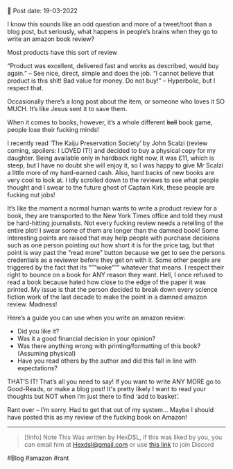 
📆 Post date: 19-03-2022 

I know this sounds like an odd question and more of a tweet/toot than a blog post, but seriously, what happens in people’s brains when they go to write an amazon book review?

Most products have this sort of review

“Product was excellent, delivered fast and works as described, would buy again.” – See nice, direct, simple and does the job.
“I cannot believe that product is this shit! Bad value for money. Do not buy!” – Hyperbolic, but I respect that.

Occasionally there’s a long post about the item, or someone who loves it SO MUCH. It’s like Jesus sent it to save them.

When it comes to books, however, it’s a whole different ~~ball~~ book game, people lose their fucking minds!

I recently read ‘The Kaiju Preservation Society’ by John Scalzi (review coming, spoilers: I LOVED IT!) and decided to buy a physical copy for my daughter. Being available only in hardback right now, it was £11, which is steep, but I have no doubt she will enjoy it, so I was happy to give Mr Scalzi a little more of my hard-earned cash. Also, hard backs of new books are very cool to look at. I idly scrolled down to the reviews to see what people thought and I swear to the future ghost of Captain Kirk, these people are fucking nut jobs!

It’s like the moment a normal human wants to write a product review for a book, they are transported to the New York Times office and told they must be hard-hitting journalists. Not every fucking review needs a retelling of the entire plot! I swear some of them are longer than the damned book! Some interesting points are raised that may help people with purchase decisions such as one person pointing out how short it is for the price tag, but that point is way past the “read more” button because we get to see the persons credentials as a reviewer before they get on with it. Some other people are triggered by the fact that its “””woke””” whatever that means. I respect their right to bounce on a book for ANY reason they want. Hell, I once refused to read a book because hated how close to the edge of the paper it was printed. My issue is that the person decided to break down every science fiction work of the last decade to make the point in a damned amazon review. Madness!

Here’s a guide you can use when you write an amazon review:

- Did you like it?
- Was it a good financial decision in your opinion?
- Was there anything wrong with printing/formatting of this book? (Assuming physical)
- Have you read others by the author and did this fall in line with expectations?

THAT’S IT! That’s all you need to say! If you want to write ANY MORE go to Good-Reads, or make a blog post! It's pretty likely I want to read your thoughts but NOT when I’m just there to find ‘add to basket’.

Rant over – I’m sorry. Had to get that out of my system… Maybe I should have posted this as my review of the fucking book on Amazon!

---

> [!info] Note
> This Was written by HexDSL, if this was liked by you, you can email him at [Hexdsl@gmail.com](mailto:hexdsl@gmail.com) or use [this link](https://discord.hexdsl.com) to join Discord

#Blog #amazon #rant